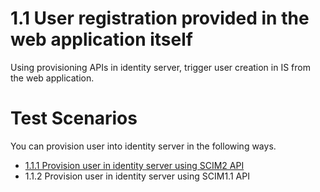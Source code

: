 # 1.1 User registration provided in the web application itself

Using provisioning APIs in identity server, trigger user creation in IS from the web application. 

# Test Scenarios
You can provision user into identity server in the following ways. 

- [1.1.1 Provision user in identity server using SCIM2 API](product-scenarios/1-user-self-registration-to-an-application/1.1-user-registration-with-web-application-itself/1.1.1-provision-user-using-scim2/README.md)
- 1.1.2 Provision user in identity server using SCIM1.1 API
